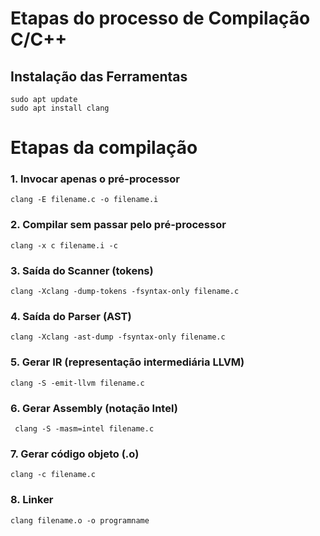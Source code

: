 # Etapas do processo de Compilação C/C++

  
## Instalação das Ferramentas
  

``` 
sudo apt update
sudo apt install clang
```
  

# Etapas da compilação
 

### 1. Invocar apenas o pré-processor

```
clang -E filename.c -o filename.i
```

### 2. Compilar sem passar pelo pré-processor
  

```
clang -x c filename.i -c
```
  

### 3. Saída do Scanner (tokens)
 
```
clang -Xclang -dump-tokens -fsyntax-only filename.c
```
  
 
### 4. Saída do Parser (AST)

```
clang -Xclang -ast-dump -fsyntax-only filename.c
```
    
### 5. Gerar IR (representação intermediária LLVM)

```
clang -S -emit-llvm filename.c
```
   

### 6. Gerar Assembly (notação Intel)

```
 clang -S -masm=intel filename.c
```
   

### 7. Gerar código objeto (.o)

``` 
clang -c filename.c
```
  
### 8. Linker

```
clang filename.o -o programname
```
